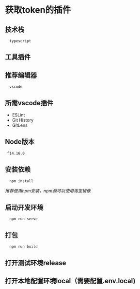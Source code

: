 # 获取token的插件

## 技术栈
  ```
    typescript
  ```

## 工具插件


## 推荐编辑器
  ```
    vscode
  ```

## 所需vscode插件
  - ESLint
  - Git History
  - GitLens

## Node版本
  ```
   ^14.16.0
  ```

## 安装依赖
  ```
    npm install
  ```
  *推荐使用npm安装，npm源可以使用淘宝镜像*
## 启动开发环境
  ```
    npm run serve
  ```
## 打包
  ```
    npm run build
  ```

## 打开测试环境release



## 打开本地配置环境local（需要配置.env.local)
 